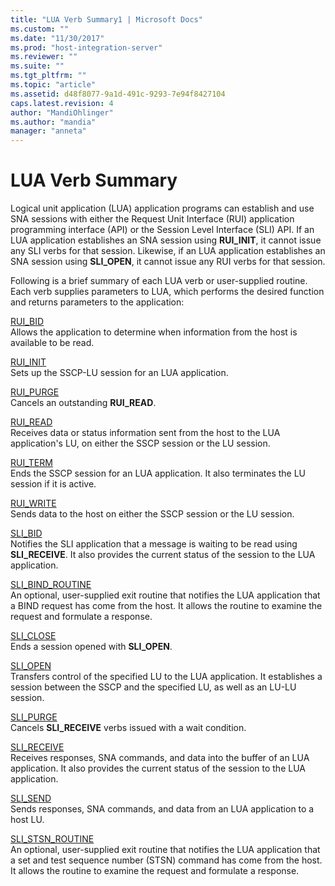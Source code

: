 ```yaml
---
title: "LUA Verb Summary1 | Microsoft Docs"
ms.custom: ""
ms.date: "11/30/2017"
ms.prod: "host-integration-server"
ms.reviewer: ""
ms.suite: ""
ms.tgt_pltfrm: ""
ms.topic: "article"
ms.assetid: d48f8077-9a1d-491c-9293-7e94f8427104
caps.latest.revision: 4
author: "MandiOhlinger"
ms.author: "mandia"
manager: "anneta"
---
```

# LUA Verb Summary
Logical unit application (LUA) application programs can establish and use SNA sessions with either the Request Unit Interface (RUI) application programming interface (API) or the Session Level Interface (SLI) API. If an LUA application establishes an SNA session using **RUI_INIT**, it cannot issue any SLI verbs for that session. Likewise, if an LUA application establishes an SNA session using **SLI_OPEN**, it cannot issue any RUI verbs for that session.  
  
 Following is a brief summary of each LUA verb or user-supplied routine. Each verb supplies parameters to LUA, which performs the desired function and returns parameters to the application:  
  
 [RUI_BID](./rui-bid1.md)  
 Allows the application to determine when information from the host is available to be read.  
  
 [RUI_INIT](./rui-init1.md)  
 Sets up the SSCP-LU session for an LUA application.  
  
 [RUI_PURGE](./rui-purge2.md)  
 Cancels an outstanding **RUI_READ**.  
  
 [RUI_READ](./rui-read2.md)  
 Receives data or status information sent from the host to the LUA application's LU, on either the SSCP session or the LU session.  
  
 [RUI_TERM](./rui-term2.md)  
 Ends the SSCP session for an LUA application. It also terminates the LU session if it is active.  
  
 [RUI_WRITE](./rui-write2.md)  
 Sends data to the host on either the SSCP session or the LU session.  
  
 [SLI_BID](./sli-bid2.md)  
 Notifies the SLI application that a message is waiting to be read using **SLI_RECEIVE**. It also provides the current status of the session to the LUA application.  
  
 [SLI_BIND_ROUTINE](./sli-bind-routine1.md)  
 An optional, user-supplied exit routine that notifies the LUA application that a BIND request has come from the host. It allows the routine to examine the request and formulate a response.  
  
 [SLI_CLOSE](./sli-close1.md)  
 Ends a session opened with **SLI_OPEN**.  
  
 [SLI_OPEN](../core/sli-open2.md)  
 Transfers control of the specified LU to the LUA application. It establishes a session between the SSCP and the specified LU, as well as an LU-LU session.  
  
 [SLI_PURGE](./sli-purge1.md)  
 Cancels **SLI_RECEIVE** verbs issued with a wait condition.  
  
 [SLI_RECEIVE](./sli-receive2.md)  
 Receives responses, SNA commands, and data into the buffer of an LUA application. It also provides the current status of the session to the LUA application.  
  
 [SLI_SEND](./sli-send2.md)  
 Sends responses, SNA commands, and data from an LUA application to a host LU.  
  
 [SLI_STSN_ROUTINE](./sli-stsn-routine1.md)  
 An optional, user-supplied exit routine that notifies the LUA application that a set and test sequence number (STSN) command has come from the host. It allows the routine to examine the request and formulate a response.